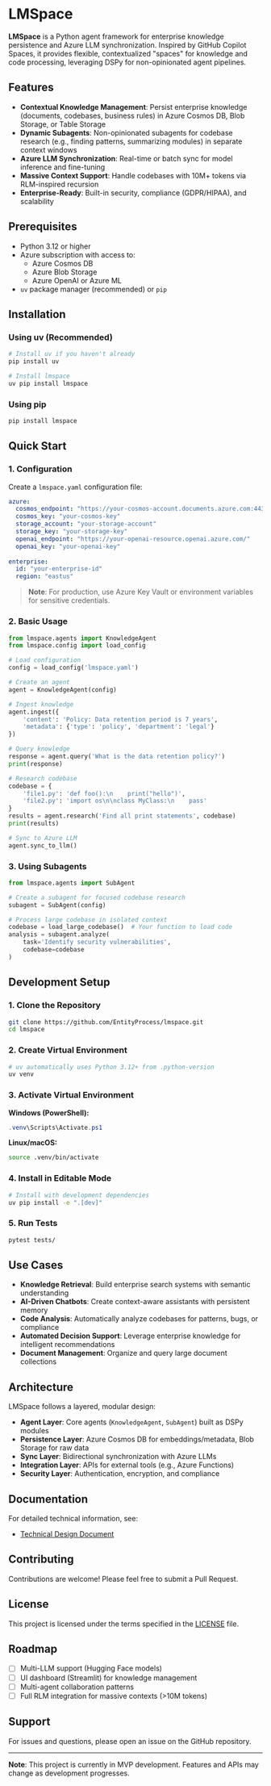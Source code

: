# LMSpace

**LMSpace** is a Python agent framework for enterprise knowledge persistence and Azure LLM synchronization. Inspired by GitHub Copilot Spaces, it provides flexible, contextualized "spaces" for knowledge and code processing, leveraging DSPy for non-opinionated agent pipelines.

## Features

- **Contextual Knowledge Management**: Persist enterprise knowledge (documents, codebases, business rules) in Azure Cosmos DB, Blob Storage, or Table Storage
- **Dynamic Subagents**: Non-opinionated subagents for codebase research (e.g., finding patterns, summarizing modules) in separate context windows
- **Azure LLM Synchronization**: Real-time or batch sync for model inference and fine-tuning
- **Massive Context Support**: Handle codebases with 10M+ tokens via RLM-inspired recursion
- **Enterprise-Ready**: Built-in security, compliance (GDPR/HIPAA), and scalability

## Prerequisites

- Python 3.12 or higher
- Azure subscription with access to:
  - Azure Cosmos DB
  - Azure Blob Storage
  - Azure OpenAI or Azure ML
- `uv` package manager (recommended) or `pip`

## Installation

### Using uv (Recommended)

```bash
# Install uv if you haven't already
pip install uv

# Install lmspace
uv pip install lmspace
```

### Using pip

```bash
pip install lmspace
```

## Quick Start

### 1. Configuration

Create a `lmspace.yaml` configuration file:

```yaml
azure:
  cosmos_endpoint: "https://your-cosmos-account.documents.azure.com:443/"
  cosmos_key: "your-cosmos-key"
  storage_account: "your-storage-account"
  storage_key: "your-storage-key"
  openai_endpoint: "https://your-openai-resource.openai.azure.com/"
  openai_key: "your-openai-key"
  
enterprise:
  id: "your-enterprise-id"
  region: "eastus"
```

> **Note**: For production, use Azure Key Vault or environment variables for sensitive credentials.

### 2. Basic Usage

```python
from lmspace.agents import KnowledgeAgent
from lmspace.config import load_config

# Load configuration
config = load_config('lmspace.yaml')

# Create an agent
agent = KnowledgeAgent(config)

# Ingest knowledge
agent.ingest({
    'content': 'Policy: Data retention period is 7 years',
    'metadata': {'type': 'policy', 'department': 'legal'}
})

# Query knowledge
response = agent.query('What is the data retention policy?')
print(response)

# Research codebase
codebase = {
    'file1.py': 'def foo():\n    print("hello")',
    'file2.py': 'import os\n\nclass MyClass:\n    pass'
}
results = agent.research('Find all print statements', codebase)
print(results)

# Sync to Azure LLM
agent.sync_to_llm()
```

### 3. Using Subagents

```python
from lmspace.agents import SubAgent

# Create a subagent for focused codebase research
subagent = SubAgent(config)

# Process large codebase in isolated context
codebase = load_large_codebase()  # Your function to load code
analysis = subagent.analyze(
    task='Identify security vulnerabilities',
    codebase=codebase
)
```

## Development Setup

### 1. Clone the Repository

```bash
git clone https://github.com/EntityProcess/lmspace.git
cd lmspace
```

### 2. Create Virtual Environment

```bash
# uv automatically uses Python 3.12+ from .python-version
uv venv
```

### 3. Activate Virtual Environment

**Windows (PowerShell):**
```powershell
.venv\Scripts\Activate.ps1
```

**Linux/macOS:**
```bash
source .venv/bin/activate
```

### 4. Install in Editable Mode

```bash
# Install with development dependencies
uv pip install -e ".[dev]"
```

### 5. Run Tests

```bash
pytest tests/
```

## Use Cases

- **Knowledge Retrieval**: Build enterprise search systems with semantic understanding
- **AI-Driven Chatbots**: Create context-aware assistants with persistent memory
- **Code Analysis**: Automatically analyze codebases for patterns, bugs, or compliance
- **Automated Decision Support**: Leverage enterprise knowledge for intelligent recommendations
- **Document Management**: Organize and query large document collections

## Architecture

LMSpace follows a layered, modular design:

- **Agent Layer**: Core agents (`KnowledgeAgent`, `SubAgent`) built as DSPy modules
- **Persistence Layer**: Azure Cosmos DB for embeddings/metadata, Blob Storage for raw data
- **Sync Layer**: Bidirectional synchronization with Azure LLMs
- **Integration Layer**: APIs for external tools (e.g., Azure Functions)
- **Security Layer**: Authentication, encryption, and compliance

## Documentation

For detailed technical information, see:
- [Technical Design Document](docs/technical-design.md)

## Contributing

Contributions are welcome! Please feel free to submit a Pull Request.

## License

This project is licensed under the terms specified in the [LICENSE](LICENSE) file.

## Roadmap

- [ ] Multi-LLM support (Hugging Face models)
- [ ] UI dashboard (Streamlit) for knowledge management
- [ ] Multi-agent collaboration patterns
- [ ] Full RLM integration for massive contexts (>10M tokens)

## Support

For issues and questions, please open an issue on the GitHub repository.

---

**Note**: This project is currently in MVP development. Features and APIs may change as development progresses.

